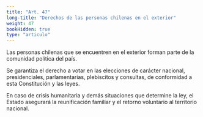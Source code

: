 ```yaml
---
title: "Art. 47"
long-title: "Derechos de las personas chilenas en el exterior"
weight: 47
bookHidden: true
type: "articulo"
---
```

Las personas chilenas que se encuentren en el exterior forman parte de la 
comunidad política del país.

Se garantiza el derecho a votar en las elecciones de carácter nacional, presidenciales, parlamentarias, plebiscitos y consultas, de conformidad a esta Constitución y las leyes.

En caso de crisis humanitaria y demás situaciones que determine la ley, el Estado asegurará la reunificación familiar y el retorno voluntario al territorio nacional.

